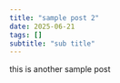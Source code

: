 ```yaml
---
title: "sample post 2"
date: 2025-06-21
tags: []
subtitle: "sub title"
---
```


this is another sample post
